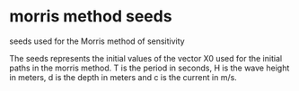 # morris method seeds
seeds used for the Morris method of sensitivity


The seeds represents the initial values of the vector X0 used for the initial paths in the morris method. T is the period in seconds, H is the wave height in meters, d is the depth in meters and c is the current in m/s.
